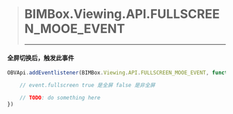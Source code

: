 > # BIMBox.Viewing.API.FULLSCREEN\_MOOE\_EVENT
>
> ---

#### 全屏切换后，触发此事件

```js
OBVApi.addEventlistener(BIMBox.Viewing.API.FULLSCREEN_MOOE_EVENT, function (event) {

    // event.fullscreen true 是全屏 false 是非全屏

    // TODO: do something here 
})
```



